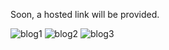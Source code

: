Soon, a hosted link will be provided.

![blog1](https://user-images.githubusercontent.com/93150147/210809640-77cafeb1-b48d-40d7-8ffd-8aca104548fa.jpg)
![blog2](https://user-images.githubusercontent.com/93150147/210809677-5622b083-14b6-4617-a388-ef45fa93291b.jpg)
![blog3](https://user-images.githubusercontent.com/93150147/210809720-66e584c9-557f-4907-ae94-57735274c6c1.jpg)
